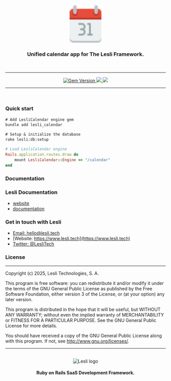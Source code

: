<div align="center" class="documentation-header">
    <img width="100" alt="LesliCalendar logo" src="./app/assets/images/lesli_calendar/calendar-logo.svg" />
    <h3 align="center">Unified calendar app for The Lesli Framework.</h3>
</div>


<br />
<hr/>

<div align="center" class="documentation-statics">
    <a target="blank" href="https://rubygems.org/gems/lesli">
        <img height="22" alt="Gem Version" src="https://badge.fury.io/rb/lesli.svg"/>
    </a>
    <a class="mx-2" href="https://codecov.io/github/LesliTech/Lesli"> 
        <img height="22" src="https://codecov.io/github/LesliTech/Lesli/graph/badge.svg?token=2O12NENK5Y"/> 
    </a>
    <a href="https://codecov.io/github/LesliTech/LesliBabel"> 
        <img height="22" src="https://sonarcloud.io/api/project_badges/measure?project=LesliTech_LesliBabel&metric=sqale_rating"/> 
    </a>
</div>

<hr/>
<br />


### Quick start

```shell
# Add LesliCalendar engine gem
bundle add lesli_calendar
```

```shell
# Setup & initialize the database
rake lesli:db:setup
```

```ruby
# Load LesliCalendar engine
Rails.application.routes.draw do
    mount LesliCalendar::Engine => "/calendar"
end
```


### Documentation



### Lesli Documentation
* [website](https://www.lesli.dev/)
* [documentation](https://www.lesli.dev/engines/calendar/)


### Get in touch with Lesli

* [Email: hello@lesli.tech](hello@lesli.tech)
* [Website: https://www.lesli.tech](https://www.lesli.tech)
* [Twitter: @LesliTech](https://twitter.com/LesliTech)


### License
-------
Copyright (c) 2025, Lesli Technologies, S. A.

This program is free software: you can redistribute it and/or modify
it under the terms of the GNU General Public License as published by
the Free Software Foundation, either version 3 of the License, or
(at your option) any later version.

This program is distributed in the hope that it will be useful,
but WITHOUT ANY WARRANTY; without even the implied warranty of
MERCHANTABILITY or FITNESS FOR A PARTICULAR PURPOSE. See the
GNU General Public License for more details.

You should have received a copy of the GNU General Public License
along with this program. If not, see http://www.gnu.org/licenses/.

<hr />
<br />

<div align="center" class="has-text-centered">
    <img width="200" alt="Lesli logo" src="https://cdn.lesli.tech/lesli/brand/app-logo.svg" />
    <h4 align="center" class="mt-0">Ruby on Rails SaaS Development Framework.</h4>
</div>
